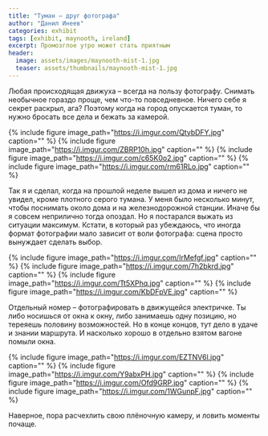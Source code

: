 ```yaml
---
title: "Туман – друг фотографа"
author: "Данил Инеев"
categories: exhibit
tags: [exhibit, maynooth, ireland]
excerpt: Промозглое утро может стать приятным
header:
  image: assets/images/maynooth-mist-1.jpg
  teaser: assets/thumbnails/maynooth-mist-1.jpg
---
```


Любая происходящая движуха – всегда на пользу фотографу. 
Снимать необычное гораздо проще, чем что-то повседневное. 
Ничего себе я секрет раскрыл, ага?
Поэтому когда на город опускается туман, то нужно бросать все дела и 
бежать за камерой.

{% include figure image_path="https://i.imgur.com/QtybDFY.jpg" caption="" %}
{% include figure image_path="https://i.imgur.com/ZBRP10h.jpg" caption="" %}
{% include figure image_path="https://i.imgur.com/c65K0o2.jpg" caption="" %}
{% include figure image_path="https://i.imgur.com/rm61RLo.jpg" caption="" %}

Так я и сделал, когда на прошлой неделе вышел из дома и ничего не 
увидел, кроме плотного серого тумана. У меня было несколько минут,
чтобы поснимать около дома и на железнодорожной станции. Иначе бы я 
совсем неприлично тогда опоздал. Но я постарался выжать из ситуации 
максимум. Кстати, в который раз убеждаюсь, что иногда формат фотографии 
мало зависит от воли фотографа: сцена просто вынуждает сделать выбор.

{% include figure image_path="https://i.imgur.com/IrMefgf.jpg" caption="" %}
{% include figure image_path="https://i.imgur.com/7h2bkrd.jpg" caption="" %}
{% include figure image_path="https://i.imgur.com/Tt5XPhq.jpg" caption="" %}
{% include figure image_path="https://i.imgur.com/KbDFpVE.jpg" caption="" %}

Отдельный номер – фотографировать в движущейся электричке. Ты либо 
носишься от окна к окну, либо занимаешь одну позицию, но тереяешь 
половину возможностей. Но в конце концов, тут дело в удаче и знании 
маршрута. И насколько хорошо в отдельно взятом вагоне помыли окна.

{% include figure image_path="https://i.imgur.com/EZTNV6l.jpg" caption="" %}
{% include figure image_path="https://i.imgur.com/Y9abxPH.jpg" caption="" %}
{% include figure image_path="https://i.imgur.com/Ofd9GRP.jpg" caption="" %}
{% include figure image_path="https://i.imgur.com/1WGunpF.jpg" caption="" %}

Наверное, пора расчехлить свою плёночную камеру, и ловить моменты почаще.
